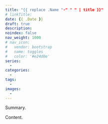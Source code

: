 ```yaml
---
title: "{{ replace .Name "-" " " | title }}"
# linkTitle:
date: {{ .Date }}
draft: true
description: 
noindex: false
nav_weight: 1000
# nav_icon:
#   vendor: bootstrap
#   name: toggles
#   color: '#e24d0e'
series:
  - 
categories:
  - 
tags:
  - 
images:
  - 
---
```


Summary.

<!--more-->

Content.
